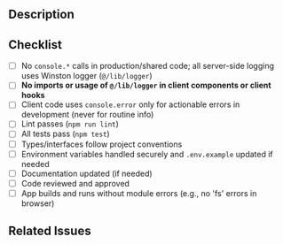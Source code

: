 ## Description

<!-- What does this PR do? Summarize the change and why it is needed. -->

## Checklist

- [ ] No `console.*` calls in production/shared code; all server-side logging uses Winston logger (`@/lib/logger`)
- [ ] **No imports or usage of `@/lib/logger` in client components or client hooks**
- [ ] Client code uses `console.error` only for actionable errors in development (never for routine info)
- [ ] Lint passes (`npm run lint`)
- [ ] All tests pass (`npm test`)
- [ ] Types/interfaces follow project conventions
- [ ] Environment variables handled securely and `.env.example` updated if needed
- [ ] Documentation updated (if needed)
- [ ] Code reviewed and approved
- [ ] App builds and runs without module errors (e.g., no 'fs' errors in browser)

## Related Issues

<!-- Link to any related issues or tickets --> 